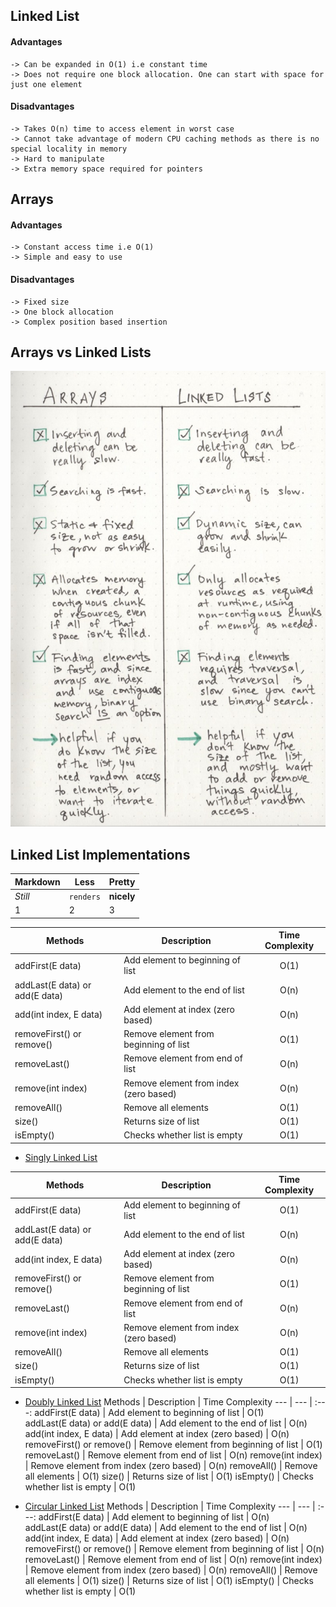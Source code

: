 ## Linked List

#### Advantages
```
-> Can be expanded in O(1) i.e constant time 
-> Does not require one block allocation. One can start with space for just one element
```

#### Disadvantages
```
-> Takes O(n) time to access element in worst case
-> Cannot take advantage of modern CPU caching methods as there is no special locality in memory
-> Hard to manipulate
-> Extra memory space required for pointers
```


## Arrays

#### Advantages
```
-> Constant access time i.e O(1)
-> Simple and easy to use
```

#### Disadvantages
```
-> Fixed size
-> One block allocation
-> Complex position based insertion
```

## Arrays vs Linked Lists
<img src="./linked-lists-vs-arrays.jpeg">

## Linked List Implementations

Markdown | Less | Pretty
--- | --- | ---
*Still* | `renders` | **nicely**
1 | 2 | 3


Methods | Description | Time Complexity
--- | --- |:---:|
addFirst(E data)                | Add element to beginning of list  | O(1)     
addLast(E data) or add(E data)  | Add element to the end of list    | O(n)
add(int index, E data)          | Add element at index (zero based) | O(n)     
removeFirst() or remove()       | Remove element from beginning of list | O(1)
removeLast()                    | Remove element from end of list   | O(n)
remove(int index)               | Remove element from index (zero based) | O(n)
removeAll()                     | Remove all elements               | O(1)
size()                          | Returns size of list              | O(1)
isEmpty()                       | Checks whether list is empty      | O(1)


* [Singly Linked List](LinkedList.java)

Methods | Description | Time Complexity
--- | --- |:---:|
addFirst(E data)                | Add element to beginning of list  | O(1)     
addLast(E data) or add(E data)  | Add element to the end of list    | O(n)
add(int index, E data)          | Add element at index (zero based) | O(n)     
removeFirst() or remove()       | Remove element from beginning of list | O(1)
removeLast()                    | Remove element from end of list   | O(n)
remove(int index)               | Remove element from index (zero based) | O(n)
removeAll()                     | Remove all elements               | O(1)
size()                          | Returns size of list              | O(1)
isEmpty()                       | Checks whether list is empty      | O(1)


* [Doubly Linked List](DoublyLinkedList.java)
Methods | Description | Time Complexity
--- | --- | :---:
addFirst(E data)                | Add element to beginning of list  | O(1)     
addLast(E data) or add(E data)  | Add element to the end of list    | O(n)
add(int index, E data)          | Add element at index (zero based) | O(n)     
removeFirst() or remove()       | Remove element from beginning of list | O(1)
removeLast()                    | Remove element from end of list   | O(n)
remove(int index)               | Remove element from index (zero based) | O(n)
removeAll()                     | Remove all elements               | O(1)
size()                          | Returns size of list              | O(1)
isEmpty()                       | Checks whether list is empty      | O(1)


* [Circular Linked List](CircularLinkedList.java)
Methods | Description | Time Complexity
--- | --- | :---:
addFirst(E data)                | Add element to beginning of list  | O(n)     
addLast(E data) or add(E data)  | Add element to the end of list    | O(n)
add(int index, E data)          | Add element at index (zero based) | O(n)     
removeFirst() or remove()       | Remove element from beginning of list | O(n)
removeLast()                    | Remove element from end of list   | O(n)
remove(int index)               | Remove element from index (zero based) | O(n)
removeAll()                     | Remove all elements               | O(1)
size()                          | Returns size of list              | O(1)
isEmpty()                       | Checks whether list is empty      | O(1)
